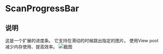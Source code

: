 # ScanProgressBar

## 说明
这是一个扩展的进度条。
它支持在滑动的时候跳出指定的图片。
使用View pool减少内存使用、提高效率。
![截图](http://github.com/woyunowuyuda/ScanProgressBar/raw/master/S.png)
